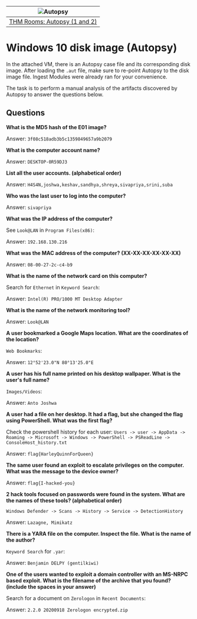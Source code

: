 | ![Autopsy](/_static/images/autopsy-room-banner.png)
|:--:|
| [THM Rooms: Autopsy (1 and 2)](https://tryhackme.com/room/autopsy2ze0) |

# Windows 10 disk image (Autopsy)

In the attached VM, there is an Autopsy case file and its corresponding disk image. After loading the `.aut` file, 
make sure to re-point Autopsy to the disk image file. Ingest Modules were already ran for your convenience.

The task is to perform a manual analysis of the artifacts discovered by Autopsy to answer the questions below.

## Questions

**What is the MD5 hash of the E01 image?**

Answer: `3f08c518adb3b5c1359849657a9b2079`

**What is the computer account name?**

Answer: `DESKTOP-0R59DJ3`

**List all the user accounts. (alphabetical order)**

Answer: `H4S4N,joshwa,keshav,sandhya,shreya,sivapriya,srini,suba`

**Who was the last user to log into the computer?**

Answer: `sivapriya`

**What was the IP address of the computer?**

See `Look@LAN` in `Program Files(x86)`:

Answer: `192.168.130.216`

**What was the MAC address of the computer? (XX-XX-XX-XX-XX-XX)**

Answer: `08-00-27-2c-c4-b9`

**What is the name of the network card on this computer?**

Search for `Ethernet` in `Keyword Search`:

Answer: `Intel(R) PRO/1000 MT Desktop Adapter`

**What is the name of the network monitoring tool?**

Answer: `Look@LAN`

**A user bookmarked a Google Maps location. What are the coordinates of the location?**

`Web Bookmarks`:

Answer: `12°52'23.0"N 80°13'25.0"E`

**A user has his full name printed on his desktop wallpaper. What is the user's full name?**

`Images/Videos`:

Answer: `Anto Joshwa`

**A user had a file on her desktop. It had a flag, but she changed the flag using PowerShell. What was the first flag?**

Check the powershell history for each user: `Users -> user -> AppData -> Roaming -> Microsoft -> Windows -> PowerShell -> PSReadLine -> ConsoleHost_history.txt`

Answer: `flag{HarleyQuinnForQueen}`

**The same user found an exploit to escalate privileges on the computer. What was the message to the device owner?**

Answer: `flag{I-hacked-you}`

**2 hack tools focused on passwords were found in the system. What are the names of these tools? (alphabetical order)**

`Windows Defender -> Scans -> History -> Service -> DetectionHistory`

Answer: `Lazagne, Mimikatz`

**There is a YARA file on the computer. Inspect the file. What is the name of the author?**

`Keyword Search` for `.yar`:

Answer: `Benjamin DELPY (gentilkiwi)`

**One of the users wanted to exploit a domain controller with an MS-NRPC based exploit. What is the filename of the archive that you found? (include the spaces in your answer)**

Search for a document on `Zerologon` in `Recent Documents`:

Answer: `2.2.0 20200918 Zerologon encrypted.zip`
